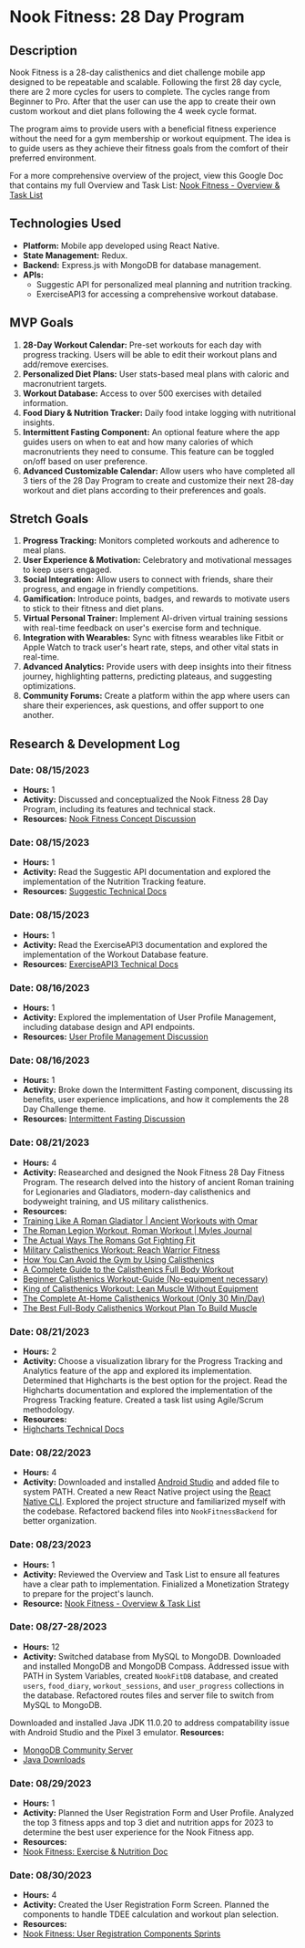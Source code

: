 # Nook Fitness: 28 Day Program

## Description

Nook Fitness is a 28-day calisthenics and diet challenge mobile app designed to be repeatable and scalable. Following the first 28 day cycle, there are 2 more cycles for users to complete. The cycles range from Beginner to Pro. After that the user can use the app to create their own custom workout and diet plans following the 4 week cycle format.

The program aims to provide users with a beneficial fitness experience without the need for a gym membership or workout equipment. The idea is to guide users as they achieve their fitness goals from the comfort of their preferred environment.

For a more comprehensive overview of the project, view this Google Doc that contains my full Overview and Task List:
[Nook Fitness - Overview & Task List](https://docs.google.com/document/d/1Bd4uZPJtuBchkrqtRt7HykZQKXfil8IJJttziWIDpDQ/edit?usp=sharing)

## Technologies Used

- **Platform:** Mobile app developed using React Native.
- **State Management:** Redux.
- **Backend:** Express.js with MongoDB for database management.
- **APIs:** 
  - Suggestic API for personalized meal planning and nutrition tracking.
  - ExerciseAPI3 for accessing a comprehensive workout database.

## MVP Goals

1. **28-Day Workout Calendar:** Pre-set workouts for each day with progress tracking. Users will be able to edit their workout plans and add/remove exercises.
2. **Personalized Diet Plans:** User stats-based meal plans with caloric and macronutrient targets.
3. **Workout Database:** Access to over 500 exercises with detailed information.
4. **Food Diary & Nutrition Tracker:** Daily food intake logging with nutritional insights.
5. **Intermittent Fasting Component:** An optional feature where the app guides users on when to eat and how many calories of which macronutrients they need to consume. This feature can be toggled on/off based on user preference.
6. **Advanced Customizable Calendar:** Allow users who have completed all 3 tiers of the 28 Day Program to create and customize their next 28-day workout and diet plans according to their preferences and goals.

## Stretch Goals

1. **Progress Tracking:** Monitors completed workouts and adherence to meal plans.
2. **User Experience & Motivation:** Celebratory and motivational messages to keep users engaged.
3. **Social Integration:** Allow users to connect with friends, share their progress, and engage in friendly competitions.
4. **Gamification:** Introduce points, badges, and rewards to motivate users to stick to their fitness and diet plans.
5. **Virtual Personal Trainer:** Implement AI-driven virtual training sessions with real-time feedback on user's exercise form and technique.
6. **Integration with Wearables:** Sync with fitness wearables like Fitbit or Apple Watch to track user's heart rate, steps, and other vital stats in real-time.
7. **Advanced Analytics:** Provide users with deep insights into their fitness journey, highlighting patterns, predicting plateaus, and suggesting optimizations.
8. **Community Forums:** Create a platform within the app where users can share their experiences, ask questions, and offer support to one another.

## Research & Development Log

### Date: 08/15/2023
- **Hours:** 1
- **Activity:** Discussed and conceptualized the Nook Fitness 28 Day Program, including its features and technical stack.
- **Resources:** [Nook Fitness Concept Discussion](https://www.openai.com/)

### Date: 08/15/2023
- **Hours:** 1
- **Activity:** Read the Suggestic API documentation and explored the implementation of the Nutrition Tracking feature.
- **Resources:** [Suggestic Technical Docs](https://docs.suggestic.com/graphql/start-here/getting-started)

### Date: 08/15/2023
- **Hours:** 1
- **Activity:** Read the ExerciseAPI3 documentation and explored the implementation of the Workout Database feature.
- **Resources:** [ExerciseAPI3 Technical Docs](https://rapidapi.com/mortimerbrian135/api/exerciseapi3)

### Date: 08/16/2023
- **Hours:** 1
- **Activity:** Explored the implementation of User Profile Management, including database design and API endpoints.
- **Resources:** [User Profile Management Discussion](https://www.openai.com/)

### Date: 08/16/2023
- **Hours:** 1
- **Activity:** Broke down the Intermittent Fasting component, discussing its benefits, user experience implications, and how it complements the 28 Day Challenge theme.
- **Resources:** [Intermittent Fasting Discussion](https://www.openai.com/)

### Date: 08/21/2023
- **Hours:** 4
- **Activity:** Reasearched and designed the Nook Fitness 28 Day Fitness Program. The research delved into the history of ancient Roman training for Legionaries and Gladiators, modern-day calisthenics and bodyweight training, and US military calisthenics.
- **Resources:**
- [Training Like A Roman Gladiator | Ancient Workouts with Omar](https://www.youtube.com/watch?v=VHBTMm94yeM)
- [The Roman Legion Workout, Roman Workout | Myles Journal](https://mylesapparel.com/blogs/journal/the-roman-legion-workout)
- [The Actual Ways The Romans Got Fighting Fit](https://www.ranker.com/list/roman-workout-secrets/michael-muir)
- [Military Calisthenics Workout: Reach Warrior Fitness](https://calisthenicsworldwide.com/training-programmes/military-calisthenics/)
- [How You Can Avoid the Gym by Using Calisthenics](https://www.military.com/military-fitness/workouts/avoid-gym-by-using-calisthenics)
- [A Complete Guide to the Calisthenics Full Body Workout](https://thefitnessphantom.com/wp-content/uploads/2021/05/A-Complete-Guide-to-the-Calisthenics-Full-Body-Workout.pdf)
- [Beginner Calisthenics Workout-Guide (No-equipment necessary)](https://www.bodyweightmuscle.com/beginner-calisthenics-workout-guide-no-equipment-necessary/)
- [King of Calisthenics Workout: Lean Muscle Without Equipment](https://www.muscleandstrength.com/workouts/king-calisthenics-workout-lean-muscle)
- [The Complete At-Home Calisthenics Workout (Only 30 Min/Day)](https://whitecoattrainer.com/blog/calisthenics-workout)
- [The Best Full-Body Calisthenics Workout Plan To Build Muscle](https://builtwithscience.com/workouts/best-calisthenics-workout-plan/)

### Date: 08/21/2023
- **Hours:** 2
- **Activity:** Choose a visualization library for the Progress Tracking and Analytics feature of the app and explored its implementation. Determined that Highcharts is the best option for the project. Read the Highcharts documentation and explored the implementation of the Progress Tracking feature. Created a task list using Agile/Scrum methodology.
- **Resources:**
- [Highcharts Technical Docs](https://www.highcharts.com/docs/index)

### Date: 08/22/2023
- **Hours:** 4
- **Activity:** Downloaded and installed [Android Studio](https://developer.android.com/studio) and added file to system PATH. Created a new React Native project using the [React Native CLI](https://reactnative.dev/docs/environment-setup). Explored the project structure and familiarized myself with the codebase. Refactored backend files into `NookFitnessBackend` for better organization.

### Date: 08/23/2023
- **Hours:** 1
- **Activity:** Reviewed the Overview and Task List to ensure all features have a clear path to implementation. Finialized a Monetization Strategy to prepare for the project's launch.
- **Resource:** [Nook Fitness - Overview & Task List](https://docs.google.com/document/d/1Bd4uZPJtuBchkrqtRt7HykZQKXfil8IJJttziWIDpDQ/edit?usp=sharing)

### Date: 08/27-28/2023
- **Hours:** 12
- **Activity:** Switched database from MySQL to MongoDB. Downloaded and installed MongoDB and MongoDB Compass. Addressed issue with PATH in System Variables, created `NookFitDB` database, and created `users`, `food_diary`, `workout_sessions`, and `user_progress` collections in the database. Refactored routes files and server file to switch from MySQL to MongoDB.

Downloaded and installed Java JDK 11.0.20 to address compatability issue with Android Studio and the Pixel 3 emulator.
**Resources:**
- [MongoDB Community Server](https://www.mongodb.com/try/download/community)
- [Java Downloads](https://www.oracle.com/java/technologies/downloads/#java11)

### Date: 08/29/2023
- **Hours:** 1
- **Activity:** Planned the User Registration Form and User Profile. Analyzed the top 3 fitness apps and top 3 diet and nutrition apps for 2023 to determine the best user experience for the Nook Fitness app.
- **Resources:**
- [Nook Fitness: Exercise & Nutrition Doc](https://docs.google.com/document/d/16Z3n3iQjZlTL251MXUGQGJWHod5xHMn-ZajpGxGE6is/edit?usp=sharing)

### Date: 08/30/2023
- **Hours:** 4
- **Activity:** Created the User Registration Form Screen. Planned the components to handle TDEE calculation and workout plan selection.
- **Resources:**
- [Nook Fitness: User Registration Components Sprints](https://docs.google.com/document/d/1DfjaNgvqkfxaZH6XhzlX8GQYElLKuZufuj6Wn-y-GSU/edit?usp=sharing)